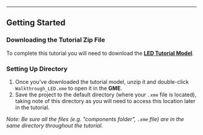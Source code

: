 ____
## Getting Started

### Downloading the Tutorial Zip File
To complete this tutorial you will need to download the [<b>LED Tutorial Model</b>](http://docs.metamorphsoftware.com/alpha-releases/design-models/LED_Tutorial_Files.zip).

### Setting Up Directory
1. Once you've downloaded the tutorial model, unzip it and double-click `Walkthrough_LED.xme` to open it in the **GME**.
2. Save the project to the default directory (where your `.xme` file is located), taking note of this directory as you will need to access this location later in the tutorial. 

_Note: Be sure all the files (e.g. "components folder", `.xme` file) are in the same directory throughout the tutorial._